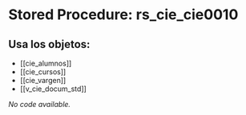 # Stored Procedure: rs_cie_cie0010

## Usa los objetos:
- [[cie_alumnos]]
- [[cie_cursos]]
- [[cie_vargen]]
- [[v_cie_docum_std]]

*No code available.*
